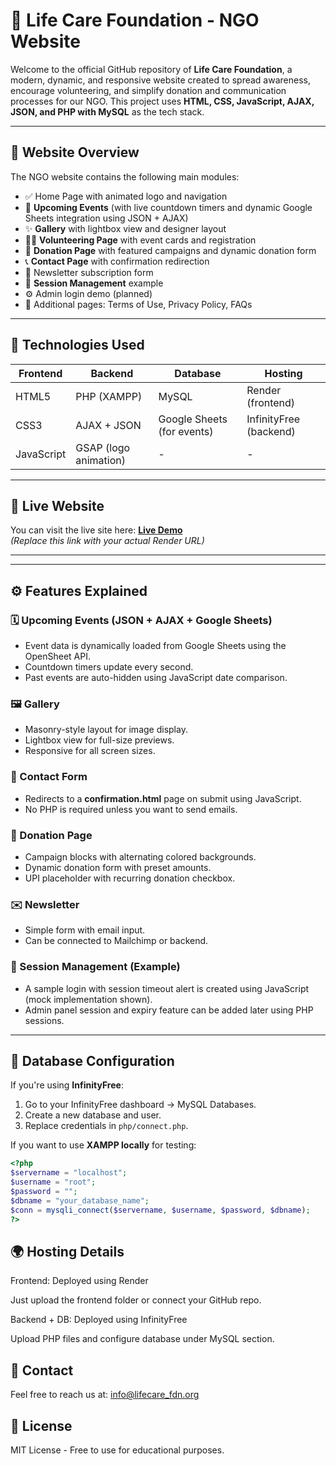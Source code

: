 # 🌟 Life Care Foundation - NGO Website

Welcome to the official GitHub repository of **Life Care Foundation**, a modern, dynamic, and responsive website created to spread awareness, encourage volunteering, and simplify donation and communication processes for our NGO. This project uses **HTML, CSS, JavaScript, AJAX, JSON, and PHP with MySQL** as the tech stack.

---

## 📌 Website Overview

The NGO website contains the following main modules:

- ✅ Home Page with animated logo and navigation
- 📅 **Upcoming Events** (with live countdown timers and dynamic Google Sheets integration using JSON + AJAX)
- ✨ **Gallery** with lightbox view and designer layout
- 🙋‍♂️ **Volunteering Page** with event cards and registration
- 💝 **Donation Page** with featured campaigns and dynamic donation form
- 📞 **Contact Page** with confirmation redirection
- 📨 Newsletter subscription form
- 🔐 **Session Management** example
- ⚙️ Admin login demo (planned)
- 📄 Additional pages: Terms of Use, Privacy Policy, FAQs

---

## 🧠 Technologies Used

| Frontend   | Backend        | Database  | Hosting       |
|------------|----------------|-----------|----------------|
| HTML5      | PHP (XAMPP)    | MySQL     | Render (frontend) |
| CSS3       | AJAX + JSON    | Google Sheets (for events) | InfinityFree (backend) |
| JavaScript | GSAP (logo animation) | -         | - |

---

## 🔗 Live Website

You can visit the live site here: **[Live Demo](https://your-render-url.render.com)**  
*(Replace this link with your actual Render URL)*

---


---

## ⚙️ Features Explained

### 🗓️ Upcoming Events (JSON + AJAX + Google Sheets)
- Event data is dynamically loaded from Google Sheets using the OpenSheet API.
- Countdown timers update every second.
- Past events are auto-hidden using JavaScript date comparison.

### 🖼️ Gallery
- Masonry-style layout for image display.
- Lightbox view for full-size previews.
- Responsive for all screen sizes.

### 💌 Contact Form
- Redirects to a **confirmation.html** page on submit using JavaScript.
- No PHP is required unless you want to send emails.

### 💝 Donation Page
- Campaign blocks with alternating colored backgrounds.
- Dynamic donation form with preset amounts.
- UPI placeholder with recurring donation checkbox.

### ✉️ Newsletter
- Simple form with email input.
- Can be connected to Mailchimp or backend.

### 🔐 Session Management (Example)
- A sample login with session timeout alert is created using JavaScript (mock implementation shown).
- Admin panel session and expiry feature can be added later using PHP sessions.

---

## 💾 Database Configuration

If you're using **InfinityFree**:

1. Go to your InfinityFree dashboard → MySQL Databases.
2. Create a new database and user.
3. Replace credentials in `php/connect.php`.

If you want to use **XAMPP locally** for testing:

```php
<?php
$servername = "localhost";
$username = "root";
$password = "";
$dbname = "your_database_name";
$conn = mysqli_connect($servername, $username, $password, $dbname);
?>
```


## 🌍 Hosting Details

Frontend: Deployed using Render

Just upload the frontend folder or connect your GitHub repo.

Backend + DB: Deployed using InfinityFree

Upload PHP files and configure database under MySQL section.

## 💬 Contact
  Feel free to reach us at: info@lifecare_fdn.org

## 📜 License
  MIT License - Free to use for educational purposes.
